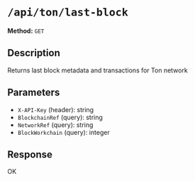 # `/api/ton/last-block`

**Method:** `GET`  

## Description
Returns last block metadata and transactions for Ton network



## Parameters
- `X-API-Key` (header): string
- `BlockchainRef` (query): string
- `NetworkRef` (query): string
- `BlockWorkchain` (query): integer

## Response
OK
